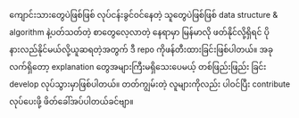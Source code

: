ကျောင်းသားတွေပဲဖြစ်ဖြစ် လုပ်ငန်းခွင်ဝင်နေတဲ့ သူတွေပဲဖြစ်ဖြစ် data structure & algorithm နဲ့ပတ်သတ်တဲ့ စာတွေလေ့လာတဲ့ နေရာမှာ မြန်မာလို ဖတ်နိုင်လို့ရှိရင် ပိုနားလည်နိုင်မယ်လို့ယူဆရတဲ့အတွက် ဒီ repo ကိုဖန်တီးထားခြင်းဖြစ်ပါတယ်။ အခုလက်ရှိတော့ explanation တွေအများကြီးမရှိသေးပေမယ့် တစ်ဖြည်းဖြည်း ခြင်း develop လုပ်သွားမှာဖြစ်ပါတယ်။ တတ်ကျွမ်းတဲ့ လူများကိုလည်း ပါဝင်ပြီး contribute လုပ်ပေးဖို့ ဖိတ်ခေါ်အပ်ပါတယ်ခင်ဗျာ။ 
